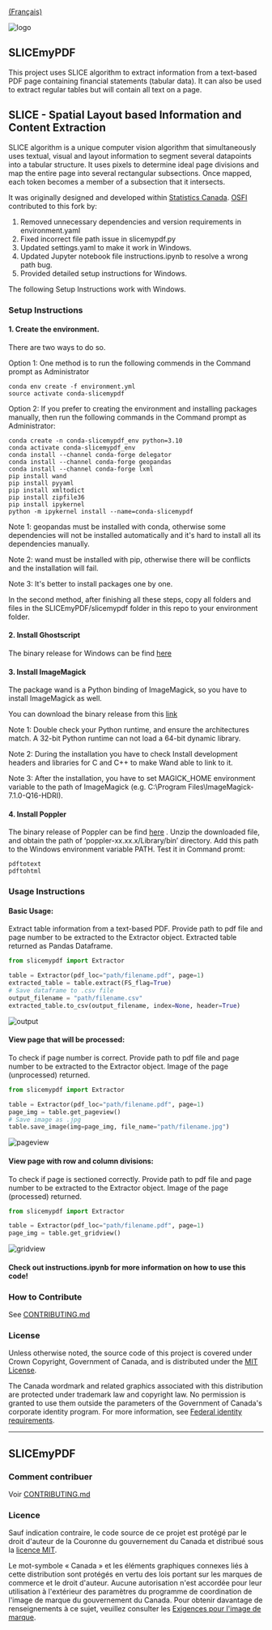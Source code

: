 [(Français)](#le-nom-du-projet)

![logo](./slicemypdf/images/SLICE_logo_.jpg)

## SLICEmyPDF

This project uses SLICE algorithm to extract information from a text-based PDF page containing financial statements (tabular data). It can also be used to extract regular tables but will contain all text on a page. 


## SLICE - Spatial Layout based Information and Content Extraction

SLICE algorithm is a unique computer vision algorithm that simultaneously uses textual, visual and layout information to segment several datapoints into a tabular structure. It uses pixels to determine ideal page divisions and map the entire page into several rectangular subsections. Once mapped, each token becomes a member of a subsection that it intersects. 

It was originally designed and developed within [Statistics Canada](https://github.com/StatCan/SLICEmyPDF). [OSFI](https://www.osfi-bsif.gc.ca/) contributed to this fork by:
1. Removed unnecessary dependencies and version requirements in environment.yaml
2. Fixed incorrect file path issue in slicemypdf.py
3. Updated settings.yaml to make it work in Windows.
4. Updated Jupyter notebook file instructions.ipynb to resolve a wrong path bug.
5. Provided detailed setup instructions for Windows.

The following Setup Instructions work with Windows.

### Setup Instructions

#### 1. Create the environment. 

There are two ways to do so. 

Option 1: One method is to run the following commends in the Command prompt as Administrator 

```
conda env create -f environment.yml
source activate conda-slicemypdf
```

Option 2: If you prefer to creating the environment and installing packages manually, then run the following commands in the Command prompt as Administrator:

```
conda create -n conda-slicemypdf_env python=3.10
conda activate conda-slicemypdf_env
conda install --channel conda-forge delegator
conda install --channel conda-forge geopandas
conda install --channel conda-forge lxml
pip install wand
pip install pyyaml
pip install xmltodict
pip install zipfile36
pip install ipykernel
python -m ipykernel install --name=conda-slicemypdf
```

Note 1: geopandas must be installed with conda, otherwise some dependencies will not be installed automatically and it's hard to install all its dependencies manually.

Note 2: wand must be installed with pip, otherwise there will be conflicts and the installation will fail. 

Note 3: It's better to install packages one by one.

In the second method, after finishing all these steps, copy all folders and files in the SLICEmyPDF/slicemypdf folder in this repo to your environment folder.

#### 2. Install Ghostscript

The binary release for Windows can be find [here](https://ghostscript.com/releases/gsdnld.html)

#### 3. Install ImageMagick

 The package wand is a Python binding of ImageMagick, so you have to install ImageMagick as well. 
 
 You can download the binary release from this [link](https://imagemagick.org/script/download.php#windows)
 
 Note 1: Double check your Python runtime, and ensure the architectures match. A 32-bit Python runtime can not load a 64-bit dynamic library.
 
 Note 2: During the installation you have to check Install development headers and libraries for C and C++ to make Wand able to link to it.
 
 Note 3: After the installation, you have to set MAGICK_HOME environment variable to the path of ImageMagick (e.g. C:\Program Files\ImageMagick-7.1.0-Q16-HDRI).

#### 4. Install Poppler

The binary release of Poppler can be find [here](https://github.com/oschwartz10612/poppler-windows/releases/) . Unzip the downloaded file, and obtain the path of ‘poppler-xx.xx.x/Library/bin’ directory. Add this path to the Windows environment variable PATH. Test it in Command promt: 

```
pdftotext
pdftohtml
```


### Usage Instructions

#### Basic Usage:

Extract table information from a text-based PDF. Provide path to pdf file and page number to be extracted to the Extractor object. Extracted table returned as Pandas Dataframe.
```python
from slicemypdf import Extractor

table = Extractor(pdf_loc="path/filename.pdf", page=1)
extracted_table = table.extract(FS_flag=True)
# Save dataframe to .csv file
output_filename = "path/filename.csv"
extracted_table.to_csv(output_filename, index=None, header=True)
```
![output](./slicemypdf/images/output.JPG)


#### View page that will be processed:

To check if page number is correct. Provide path to pdf file and page number to be extracted to the Extractor object. Image of the page (unprocessed) returned.
```python
from slicemypdf import Extractor

table = Extractor(pdf_loc="path/filename.pdf", page=1)
page_img = table.get_pageview()
# Save image as .jpg
table.save_image(img=page_img, file_name="path/filename.jpg")
```
![pageview](./slicemypdf/images/Sample_FS_pageview.jpg)


#### View page with row and column divisions:

To check if page is sectioned correctly. Provide path to pdf file and page number to be extracted to the Extractor object. Image of the page (processed) returned.
```python
from slicemypdf import Extractor

table = Extractor(pdf_loc="path/filename.pdf", page=1)
page_img = table.get_gridview()
```
![gridview](./slicemypdf/images/Sample_FS_gridview.jpg)


#### Check out instructions.ipynb for more information on how to use this code!


### How to Contribute

See [CONTRIBUTING.md](CONTRIBUTING.md)

### License

Unless otherwise noted, the source code of this project is covered under Crown Copyright, Government of Canada, and is distributed under the [MIT License](LICENSE).

The Canada wordmark and related graphics associated with this distribution are protected under trademark law and copyright law. No permission is granted to use them outside the parameters of the Government of Canada's corporate identity program. For more information, see [Federal identity requirements](https://www.canada.ca/en/treasury-board-secretariat/topics/government-communications/federal-identity-requirements.html).

______________________

## SLICEmyPDF

### Comment contribuer

Voir [CONTRIBUTING.md](CONTRIBUTING.md)

### Licence

Sauf indication contraire, le code source de ce projet est protégé par le droit d'auteur de la Couronne du gouvernement du Canada et distribué sous la [licence MIT](LICENSE).

Le mot-symbole « Canada » et les éléments graphiques connexes liés à cette distribution sont protégés en vertu des lois portant sur les marques de commerce et le droit d'auteur. Aucune autorisation n'est accordée pour leur utilisation à l'extérieur des paramètres du programme de coordination de l'image de marque du gouvernement du Canada. Pour obtenir davantage de renseignements à ce sujet, veuillez consulter les [Exigences pour l'image de marque](https://www.canada.ca/fr/secretariat-conseil-tresor/sujets/communications-gouvernementales/exigences-image-marque.html).
